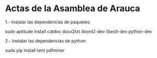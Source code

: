Actas de la Asamblea de Arauca
==============================


1.- Instalar las dependencias de paquetes:

sudo aptitude install catdoc docx2txt libxml2-dev libxslt-dev python-dev

2.- Instalar las dependencias de python:

sudo pip install lxml pdfminer

